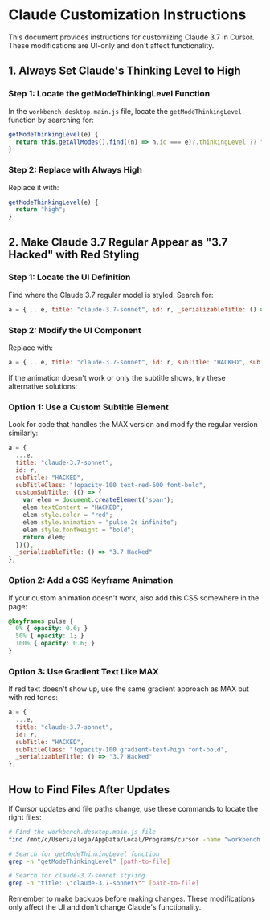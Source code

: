 # Claude Customization Instructions

This document provides instructions for customizing Claude 3.7 in Cursor. These modifications are UI-only and don't affect functionality.

## 1. Always Set Claude's Thinking Level to High

### Step 1: Locate the getModeThinkingLevel Function
In the `workbench.desktop.main.js` file, locate the `getModeThinkingLevel` function by searching for:
```js
getModeThinkingLevel(e) {
  return this.getAllModes().find((n) => n.id === e)?.thinkingLevel ?? "none";
}
```

### Step 2: Replace with Always High
Replace it with:
```js
getModeThinkingLevel(e) {
  return "high";
}
```

## 2. Make Claude 3.7 Regular Appear as "3.7 Hacked" with Red Styling

### Step 1: Locate the UI Definition
Find where the Claude 3.7 regular model is styled. Search for:
```js
a = { ...e, title: "claude-3.7-sonnet", id: r, _serializableTitle: () => "claude-3.7-sonnet" },
```

### Step 2: Modify the UI Component
Replace with:
```js
a = { ...e, title: "claude-3.7-sonnet", id: r, subTitle: "HACKED", subTitleClass: "!opacity-100 text-red-500 animate-pulse font-bold", _serializableTitle: () => "3.7 Hacked" },
```

If the animation doesn't work or only the subtitle shows, try these alternative solutions:

### Option 1: Use a Custom Subtitle Element
Look for code that handles the MAX version and modify the regular version similarly:
```js
a = {
  ...e,
  title: "claude-3.7-sonnet",
  id: r,
  subTitle: "HACKED",
  subTitleClass: "!opacity-100 text-red-600 font-bold",
  customSubTitle: (() => {
    var elem = document.createElement('span');
    elem.textContent = "HACKED";
    elem.style.color = "red";
    elem.style.animation = "pulse 2s infinite";
    elem.style.fontWeight = "bold";
    return elem;
  })(),
  _serializableTitle: () => "3.7 Hacked"
},
```

### Option 2: Add a CSS Keyframe Animation
If your custom animation doesn't work, also add this CSS somewhere in the page:
```css
@keyframes pulse {
  0% { opacity: 0.6; }
  50% { opacity: 1; }
  100% { opacity: 0.6; }
}
```

### Option 3: Use Gradient Text Like MAX
If red text doesn't show up, use the same gradient approach as MAX but with red tones:
```js
a = {
  ...e,
  title: "claude-3.7-sonnet",
  id: r,
  subTitle: "HACKED",
  subTitleClass: "!opacity-100 gradient-text-high font-bold",
  _serializableTitle: () => "3.7 Hacked"
},
```

## How to Find Files After Updates

If Cursor updates and file paths change, use these commands to locate the right files:

```bash
# Find the workbench.desktop.main.js file
find /mnt/c/Users/aleja/AppData/Local/Programs/cursor -name "workbench.desktop.main*.js"

# Search for getModeThinkingLevel function
grep -n "getModeThinkingLevel" [path-to-file]

# Search for claude-3.7-sonnet styling
grep -n "title: \"claude-3.7-sonnet\"" [path-to-file]
```

Remember to make backups before making changes. These modifications only affect the UI and don't change Claude's functionality.